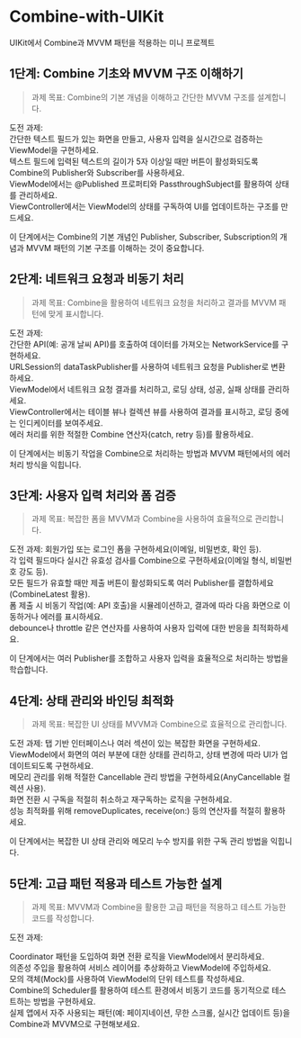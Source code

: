 # Combine-with-UIKit
UIKit에서 Combine과 MVVM 패턴을 적용하는 미니 프로젝트

## 1단계: Combine 기초와 MVVM 구조 이해하기
> 과제 목표: Combine의 기본 개념을 이해하고 간단한 MVVM 구조를 설계합니다.

도전 과제:   
간단한 텍스트 필드가 있는 화면을 만들고, 사용자 입력을 실시간으로 검증하는 ViewModel을 구현하세요.   
텍스트 필드에 입력된 텍스트의 길이가 5자 이상일 때만 버튼이 활성화되도록 Combine의 Publisher와 Subscriber를 사용하세요.   
ViewModel에서는 @Published 프로퍼티와 PassthroughSubject를 활용하여 상태를 관리하세요.   
ViewController에서는 ViewModel의 상태를 구독하여 UI를 업데이트하는 구조를 만드세요.   

이 단계에서는 Combine의 기본 개념인 Publisher, Subscriber, Subscription의 개념과 MVVM 패턴의 기본 구조를 이해하는 것이 중요합니다.

## 2단계: 네트워크 요청과 비동기 처리
> 과제 목표: Combine을 활용하여 네트워크 요청을 처리하고 결과를 MVVM 패턴에 맞게 표시합니다.

도전 과제:   
간단한 API(예: 공개 날씨 API)를 호출하여 데이터를 가져오는 NetworkService를 구현하세요.   
URLSession의 dataTaskPublisher를 사용하여 네트워크 요청을 Publisher로 변환하세요.   
ViewModel에서 네트워크 요청 결과를 처리하고, 로딩 상태, 성공, 실패 상태를 관리하세요.   
ViewController에서는 테이블 뷰나 컬렉션 뷰를 사용하여 결과를 표시하고, 로딩 중에는 인디케이터를 보여주세요.   
에러 처리를 위한 적절한 Combine 연산자(catch, retry 등)를 활용하세요.   

이 단계에서는 비동기 작업을 Combine으로 처리하는 방법과 MVVM 패턴에서의 에러 처리 방식을 익힙니다.

## 3단계: 사용자 입력 처리와 폼 검증
> 과제 목표: 복잡한 폼을 MVVM과 Combine을 사용하여 효율적으로 관리합니다.

도전 과제:
회원가입 또는 로그인 폼을 구현하세요(이메일, 비밀번호, 확인 등).   
각 입력 필드마다 실시간 유효성 검사를 Combine으로 구현하세요(이메일 형식, 비밀번호 강도 등).   
모든 필드가 유효할 때만 제출 버튼이 활성화되도록 여러 Publisher를 결합하세요(CombineLatest 활용).   
폼 제출 시 비동기 작업(예: API 호출)을 시뮬레이션하고, 결과에 따라 다음 화면으로 이동하거나 에러를 표시하세요.   
debounce나 throttle 같은 연산자를 사용하여 사용자 입력에 대한 반응을 최적화하세요.   

이 단계에서는 여러 Publisher를 조합하고 사용자 입력을 효율적으로 처리하는 방법을 학습합니다.

## 4단계: 상태 관리와 바인딩 최적화
> 과제 목표: 복잡한 UI 상태를 MVVM과 Combine으로 효율적으로 관리합니다.

도전 과제:
탭 기반 인터페이스나 여러 섹션이 있는 복잡한 화면을 구현하세요.   
ViewModel에서 화면의 여러 부분에 대한 상태를 관리하고, 상태 변경에 따라 UI가 업데이트되도록 구현하세요.   
메모리 관리를 위해 적절한 Cancellable 관리 방법을 구현하세요(AnyCancellable 컬렉션 사용).   
화면 전환 시 구독을 적절히 취소하고 재구독하는 로직을 구현하세요.   
성능 최적화를 위해 removeDuplicates, receive(on:) 등의 연산자를 적절히 활용하세요.   

이 단계에서는 복잡한 UI 상태 관리와 메모리 누수 방지를 위한 구독 관리 방법을 익힙니다.

## 5단계: 고급 패턴 적용과 테스트 가능한 설계
> 과제 목표: MVVM과 Combine을 활용한 고급 패턴을 적용하고 테스트 가능한 코드를 작성합니다.

도전 과제:

Coordinator 패턴을 도입하여 화면 전환 로직을 ViewModel에서 분리하세요.   
의존성 주입을 활용하여 서비스 레이어를 추상화하고 ViewModel에 주입하세요.   
모의 객체(Mock)를 사용하여 ViewModel의 단위 테스트를 작성하세요.   
Combine의 Scheduler를 활용하여 테스트 환경에서 비동기 코드를 동기적으로 테스트하는 방법을 구현하세요.   
실제 앱에서 자주 사용되는 패턴(예: 페이지네이션, 무한 스크롤, 실시간 업데이트 등)을 Combine과 MVVM으로 구현해보세요.
